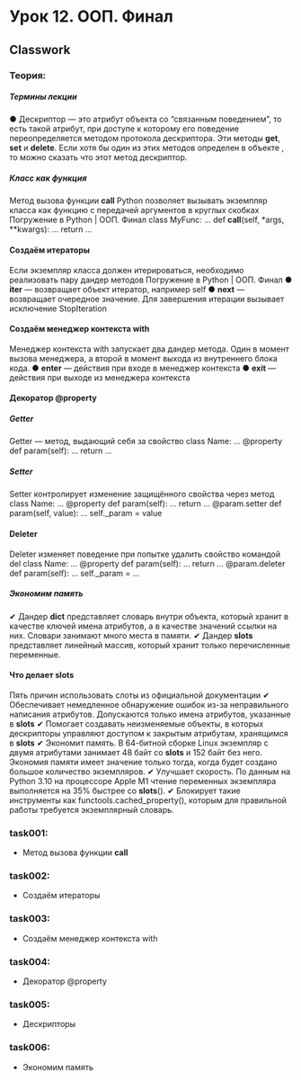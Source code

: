 # Урок 12. ООП. Финал

## Classwork

### Теория:

##### Термины лекции

● Дескриптор — это атрибут объекта со “связанным поведением”, то есть такой
атрибут, при доступе к которому его поведение переопределяется методом
протокола дескриптора. Эти методы __get__, __set__ и __delete__. Если хотя
бы один из этих методов определен в объекте , то можно сказать что этот
метод дескриптор.

##### Класс как функция

Метод вызова функции __call__
Python позволяет вызывать экземпляр класса как функцию
с передачей аргументов в круглых скобках
Погружение в Python | ООП. Финал
class MyFunc:
...
def __call__(self, *args, **kwargs):
...
return ...

#### Создаём итераторы

Если экземпляр класса должен итерироваться,
необходимо реализовать пару дандер методов
Погружение в Python | ООП. Финал
● __iter__ — возвращает объект итератор, например self
● __next__ — возвращает очередное значение. Для завершения
итерации вызывает исключение StopIteration

#### Создаём менеджер контекста with

Менеджер контекста with запускает два дандер метода. Один в момент вызова
менеджера, а второй в момент выхода из внутреннего блока кода.
● __enter__ — действия при входе в менеджер контекста
● __exit__ — действия при выходе из менеджера контекста

#### Декоратор @property

##### Getter

Getter — метод, выдающий себя за свойство
class Name:
...
@property
def param(self):
...
return ...

##### Setter

Setter контролирует изменение защищённого свойства через метод
class Name:
...
@property
def param(self):
...
return ...
@param.setter
def param(self, value):
...
self._param = value

#### Deleter

Deleter изменяет поведение при попытке
удалить свойство командой del
class Name:
...
@property
def param(self):
...
return ...
@param.deleter
def param(self):
...
self._param = ...

##### Экономим память

✔ Дандер __dict__ представляет словарь внутри объекта,
который хранит в качестве ключей имена атрибутов,
а в качестве значений ссылки на них. Словари
занимают много места в памяти.
✔ Дандер __slots__ представляет линейный массив,
который хранит только перечисленные переменные. 

#### Что делает __slots__
Пять причин использовать слоты из официальной документации
✔ Обеспечивает немедленное обнаружение ошибок из-за неправильного написания
атрибутов. Допускаются только имена атрибутов, указанные в __slots__
✔ Помогает создавать неизменяемые объекты, в которых дескрипторы управляют
доступом к закрытым атрибутам, хранящимся в __slots__
✔ Экономит память. В 64-битной сборке Linux экземпляр с двумя атрибутами
занимает 48 байт со __slots__ и 152 байт без него. Экономия памяти имеет
значение только тогда, когда будет создано большое количество экземпляров.
✔ Улучшает скорость. По данным на Python 3.10 на процессоре Apple M1 чтение
переменных экземпляра выполняется на 35% быстрее со __slots__().
✔ Блокирует такие инструменты как functools.cached_property(), которым
для правильной работы требуется экземплярный словарь.

### task001:

- Метод вызова функции __call__

### task002:

- Создаём итераторы

### task003:

- Создаём менеджер контекста with

### task004:

- Декоратор @property

### task005:

- Дескрипторы

### task006:

- Экономим память